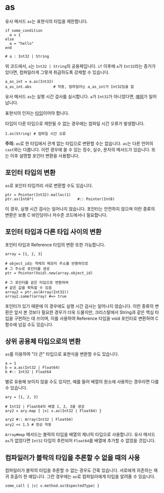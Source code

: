 # as

유사 메서드 `as`는 표현식의 타입을 제한합니다.

```crystal
if some_condition
  a = 1
else
  a = "hello"
end

# a : Int32 | String
```

위 코드에서, `a`는 `Int32 | String`의 공용체입니다. `if` 이후에 `a`가 `Int32`라는 증거가 있다면, 컴파일러게 그렇게 취급하도록 강제할 수 있습니다.

```crystal
a_as_int = a.as(Int32)
a_as_int.abs          # 작동, 컴파일러는 a_as_int가 Int32임을 앎
```

유사 메서드 `as`는 실행 시간 검사를 실시합니다. `a`가 `Int32`가 아니었다면, [예외](exception_handling.html)가 일어납니다.

표현식의 인자는 [타입](type_grammar.html)이어야 합니다.

타입이 다른 타입으로 제한될 수 없는 경우에는 컴파일 시간 오류가 발생합니다.

```crystal
1.as(String) # 컴파일 시간 오류
```

**주의:** `as`로 한 타입에서 관계 없는 타입으로 변환할 수는 없습니다. `as`는 다른 언어의 `cast`와는 다릅니다. 이런 경우에 쓸 수 있는 정수, 실수, 문자의 메서드가 있습니다. 또는 이후 설명할 포인터 변환을 사용합니다.

## 포인터 타입의 변환

`as`로 포인터 타입끼리 서로 변환할 수도 있습니다.

```crystal
ptr = Pointer(Int32).malloc(1)
ptr.as(Int8*)                    #:: Pointer(Int8)
```

이 경우, 실행 시간 검사는 일어나지 않습니다. 포인터는 안전하지 않으며 이런 종류의 변환은 보통 C 바인딩이나 저수준 코드에서나 필요합니다.

## 포인터 타입과 다른 타입 사이의 변환

포인터 타입과 Reference 타입의 변환 또한 가능합니다.

```crystal
array = [1, 2, 3]

# object_id는 객체의 메모리 주소를 반환하므로
# 그 주소로 포인터를 생성
ptr = Pointer(Void).new(array.object_id)

# 그 포인터를 같은 타입으로 변환하여
# 같은 값을 획득할 수 있음
array2 = ptr.as(Array(Int32))
array2.same?(array) #=> true
```

포인터가 있기 때문에 이 경우에도 실행 시간 검사는 일어나지 않습니다. 이런 종류의 변환은 앞서 본 것보다 필요한 경우가 더욱 드물지만, 크리스탈에서 String과 같은 핵심 타입을 구현하는 데 쓰이며, 이를 사용하여 Reference 타입을 void 포인터로 변환하여 C 함수에 넘길 수도 있습니다.

## 상위 공용체 타입으로의 변환

`as`를 이용하여 "더 큰" 타입으로 표현식을 변환할 수도 있습니다.

```crystal
a = 1
b = a.as(Int32 | Float64)
b #:: Int32 | Float64
```

별로 유용해 보이지 않을 수도 있지만, 예를 들어 배열의 원소에 사용하는 경우라면 다를 수 있습니다.

```crystal
ary = [1, 2, 3]

# Int32 | Float64의 배열 1, 2, 3을 생성
ary2 = ary.map { |x| x.as(Int32 | Float64) }

ary2 #:: Array(Int32 | Float64)
ary2 << 1.5 # 정상 작동
```

`Array#map` 메서드는 블락의 타입을 배열의 제너릭 타입으로 사용합니다. 유사 메서드 `as`가 없었다면 `Int32` 타입이 추런되어 `Float64`를 배열에 추가할 수 없었을 것입니다.

## 컴파일러가 블락의 타입을 추론할 수 없을 때의 사용

컴파일러가 블락의 타입을 추론할 수 없는 경우도 간혹 있습니다. 서로에게 의존하는 재귀 호출이 한 예입니다. 그런 경우에는 `as`로 컴파일러에게 타입을 알려줄 수 있습니다.

```crystal
some_call { |v| v.method.as(ExpectedType) }
```
